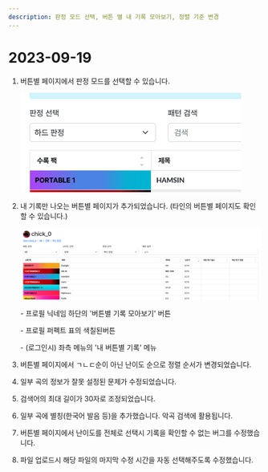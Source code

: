 ```yaml
---
description: 판정 모드 선택, 버튼 별 내 기록 모아보기, 정렬 기준 변경
---
```


# 2023-09-19

1.  버튼별 페이지에서 판정 모드를 선택할 수 있습니다.

    ![](<../.gitbook/assets/image (18).png>)
2.  내 기록만 나오는 버튼별 페이지가 추가되었습니다. (타인의 버튼별 페이지도 확인할 수 있습니다.)

    ![](<../.gitbook/assets/image (19).png>)

    \- 프로필 닉네임 하단의 '버튼별 기록 모아보기' 버튼

    \- 프로필 퍼펙트 표의 색칠된버튼

    \- (로그인시) 좌측 메뉴의 '내 버튼별 기록' 메뉴
3. 버튼별 페이지에서 ㄱㄴㄷ순이 아닌 난이도 순으로 정렬 순서가 변경되었습니다.
4. 일부 곡의 정보가 잘못 설정된 문제가 수정되었습니다.
5. 검색어의 최대 길이가 30자로 조정되었습니다.
6. 일부 곡에 별칭(한국어 발음 등)을 추가했습니다. 악곡 검색에 활용됩니다.
7. 버튼별 페이지에서 난이도를 전체로 선택시 기록을 확인할 수 없는 버그를 수정했습니다.
8. 파일 업로드시 해당 파일의 마지막 수정 시간을 자동 선택해주도록 수정했습니다.
